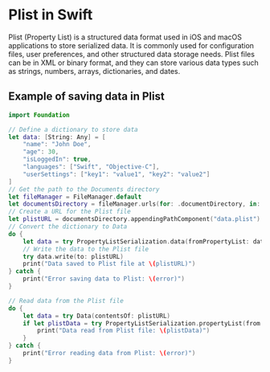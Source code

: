 # Plist in Swift

Plist (Property List) is a structured data format used in iOS and macOS applications to store serialized data. It is commonly used for configuration files, user preferences, and other structured data storage needs. Plist files can be in XML or binary format, and they can store various data types such as strings, numbers, arrays, dictionaries, and dates.

## Example of saving data in Plist
```swift
import Foundation

// Define a dictionary to store data
let data: [String: Any] = [
    "name": "John Doe",
    "age": 30,
    "isLoggedIn": true,
    "languages": ["Swift", "Objective-C"],
    "userSettings": ["key1": "value1", "key2": "value2"]
]
// Get the path to the Documents directory
let fileManager = FileManager.default
let documentsDirectory = fileManager.urls(for: .documentDirectory, in: .userDomainMask).first!
// Create a URL for the Plist file
let plistURL = documentsDirectory.appendingPathComponent("data.plist")
// Convert the dictionary to Data
do {
    let data = try PropertyListSerialization.data(fromPropertyList: data, format: .xml, options: 0)
    // Write the data to the Plist file
    try data.write(to: plistURL)
    print("Data saved to Plist file at \(plistURL)")
} catch {
    print("Error saving data to Plist: \(error)")
}

// Read data from the Plist file
do {
    let data = try Data(contentsOf: plistURL)
    if let plistData = try PropertyListSerialization.propertyList(from: data, options: [], format: nil) as? [String: Any] {
        print("Data read from Plist file: \(plistData)")
    }
} catch {
    print("Error reading data from Plist: \(error)")
}
```